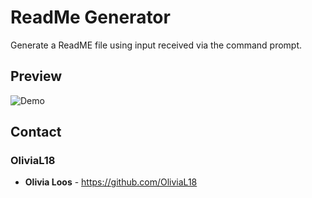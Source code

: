 
# ReadMe Generator

Generate a ReadME file using input received via the command prompt.

## Preview

![Demo](./demo.gif)

## Contact

### OliviaL18

* **Olivia Loos** - https://github.com/OliviaL18




